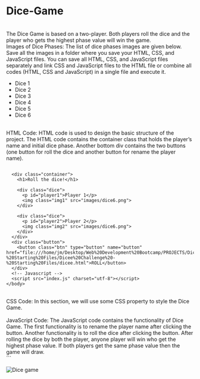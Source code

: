 # Dice-Game
<br>
The Dice Game is based on a two-player. Both players roll the dice and the player who gets the highest phase value will win the game.
<br>
Images of Dice Phases: The list of dice phases images are given below. Save all the images in a folder where you save your HTML, CSS, and JavaScript files. You can save all HTML, CSS, and JavaScript files separately and link CSS and JavaScript files to the HTML file or combine all codes (HTML, CSS and JavaScript) in a single file and execute it.
<ul>
<li>Dice 1</li>
<li>Dice 2</li>
<li>Dice 3</li>
<li>Dice 4</li>
<li>Dice 5</li>
<li>Dice 6</li>
</ul>
<br>
HTML Code: HTML code is used to design the basic structure of the project. The HTML code contains the container class that holds the player’s name and initial dice phase. Another bottom div contains the two buttons (one button for roll the dice and another button for rename the player name).
<br> 

``` <body>

  <div class="container">
    <h1>Roll the dice!</h1>

    <div class="dice">
      <p id="player1">Player 1</p>
      <img class="img1" src="images/dice6.png">
    </div>

    <div class="dice">
      <p id="player2">Player 2</p>
      <img class="img2" src="images/dice6.png">
    </div>
  </div>
  <div class="button">
    <button class="btn" type="button" name="button" href="file:///home/jm/Desktop/Web%20Development%20Bootcamp/PROJECTS/Dicee%20Challenge%20-%20Starting%20Files/Dicee%20Challenge%20-%20Starting%20Files/dicee.html">ROLL</button>
  </div>
  <!-- Javascript -->
  <script src="index.js" charset="utf-8"></script>
</body> 
```

<br>
CSS Code: In this section, we will use some CSS property to style the Dice Game.
<br>
<br> 
JavaScript Code: The JavaScript code contains the functionality of Dice Game. The first functionality is to rename the player name after clicking the button. Another functionality is to roll the dice after clicking the button. After rolling the dice by both the player, anyone player will win who get the highest phase value. If both players get the same phase value then the game will draw.
<br> 
```




![Dice game](https://github.com/JDevelopz/Dice-Game/blob/main/images/Dice-game.png?raw=true)
